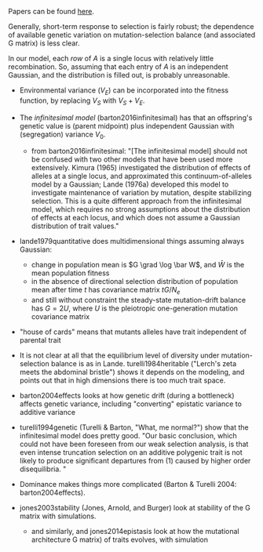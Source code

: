 Papers can be found [here](https://www.bibsonomy.org/user/peter.ralph/quantitative_genetics).

Generally, short-term response to selection is fairly robust;
the dependence of available genetic variation on mutation-selection balance (and associated G matrix) is less clear.

In our model, each *row* of $A$ is a single locus with relatively little recombination.
So, assuming that each entry of $A$ is an independent Gaussian, and the distribution is filled out,
is probably unreasonable.


- Environmental variance ($V_E$) can be incorporated into the fitness function,
    by replacing $V_S$ with $V_S+V_E$.

- The *infinitesimal model* (barton2016infinitesimal) has that an offspring's genetic value is
    (parent midpoint) plus independent Gaussian with (segregation) variance $V_0$.
    - from barton2016infinitesimal: 
        "[The infinitesimal model] should not be confused with two other models that have been used more extensively.
        Kimura (1965) investigated the distribution of effects of alleles at a single locus, and approximated
        this continuum-of-alleles model by a Gaussian; Lande (1976a) developed this model to investigate
        maintenance of variation by mutation, despite stabilizing selection. This is a quite different approach
        from the infinitesimal model, which requires no strong assumptions about the distribution
        of effects at each locus, and which does not assume a Gaussian distribution of trait values."

- lande1979quantitative does multidimensional things assuming always Gaussian:
    * change in population mean is $G \grad \log \bar W$, and $\bar W$ is the mean population fitness
    * in the absence of directional selection distribution of population mean after time $t$ has covariance matrix $tG/N_e$
    * and still without constraint the steady-state mutation-drift balance has $G = 2 U$, 
        where $U$ is the pleiotropic one-generation mutation covariance matrix

- "house of cards" means that mutants alleles have trait independent of parental trait

- It is not clear at all that the equilibrium level of diversity under mutation-selection balance
    is as in Lande.  turelli1984heritable ("Lerch's zeta meets the abdominal bristle")
    shows it depends on the modeling, and points out that in high dimensions there is too much trait space.

- barton2004effects looks at how genetic drift (during a bottleneck) affects genetic variance,
    including "converting" epistatic variance to additive variance

- turelli1994genetic (Turelli & Barton, "What, me normal?") show that the infinitesimal model does pretty good.
    "Our basic conclusion, which could not have been foreseen from our weak
    selection analysis, is that even intense truncation selection on an additive
    polygenic trait is not likely to produce significant departures from (1) caused
    by higher order disequilibria. " 

- Dominance makes things more complicated (Barton & Turelli 2004: barton2004effects).

- jones2003stability (Jones, Arnold, and Burger) look at stability of the G matrix with simulations.
    - and similarly, and jones2014epistasis look at how the mutational architecture G matrix) of traits evolves, with simulation
